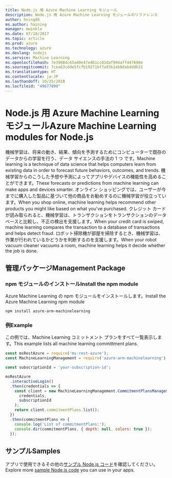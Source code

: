 ```yaml
---
title: Node.js 用 Azure Machine Learning モジュール
description: Node.js 用 Azure Machine Learning モジュールのリファレンス
author: hning86
ms.author: haining
manager: mwinkle
ms.date: 07/18/2017
ms.topic: article
ms.prod: azure
ms.technology: azure
ms.devlang: nodejs
ms.service: Machine Learning
ms.openlocfilehash: 7e39084c65a40e47ed61cc01daf994aff447690e
ms.sourcegitcommit: 7cea63cdde5fcfb19271bf7a93b1eb0dabdddb31
ms.translationtype: HT
ms.contentlocale: ja-JP
ms.lasthandoff: 10/25/2018
ms.locfileid: "49677899"
---
```

# <a name="azure-machine-learning-modules-for-nodejs"></a><span data-ttu-id="1de27-103">Node.js 用 Azure Machine Learning モジュール</span><span class="sxs-lookup"><span data-stu-id="1de27-103">Azure Machine Learning modules for Node.js</span></span>

<span data-ttu-id="1de27-104">機械学習は、将来の動き、結果、傾向を予測するためにコンピューターで既存のデータからの学習を行う、データ サイエンスの手法の 1 つ です。</span><span class="sxs-lookup"><span data-stu-id="1de27-104">Machine learning is a technique of data science that helps computers learn from existing data in order to forecast future behaviors, outcomes, and trends.</span></span> <span data-ttu-id="1de27-105">機械学習からのこうした予想や予測によってアプリやデバイスの機能性を高めることができます。</span><span class="sxs-lookup"><span data-stu-id="1de27-105">These forecasts or predictions from machine learning can make apps and devices smarter.</span></span> <span data-ttu-id="1de27-106">オンライン ショッピングでは、ユーザーが今までに購入した製品に基づいて他の商品をお勧めするのに機械学習が役立っています。</span><span class="sxs-lookup"><span data-stu-id="1de27-106">When you shop online, machine learning helps recommend other products you might like based on what you've purchased.</span></span> <span data-ttu-id="1de27-107">クレジット カードが読み取られると、機械学習は、トランザクションをトランザクションのデータベースと比較し、不正の検出を支援します。</span><span class="sxs-lookup"><span data-stu-id="1de27-107">When your credit card is swiped, machine learning compares the transaction to a database of transactions and helps detect fraud.</span></span> <span data-ttu-id="1de27-108">ロボット掃除機が部屋を掃除するとき、機械学習は、作業が行われているかどうかを判断するのを支援します。</span><span class="sxs-lookup"><span data-stu-id="1de27-108">When your robot vacuum cleaner vacuums a room, machine learning helps it decide whether the job is done.</span></span>

## <a name="management-package"></a><span data-ttu-id="1de27-109">管理パッケージ</span><span class="sxs-lookup"><span data-stu-id="1de27-109">Management Package</span></span>


### <a name="install-the-npm-module"></a><span data-ttu-id="1de27-110">npm モジュールのインストール</span><span class="sxs-lookup"><span data-stu-id="1de27-110">Install the npm module</span></span>

<span data-ttu-id="1de27-111">Azure Machine Learning の npm モジュールをインストールします。</span><span class="sxs-lookup"><span data-stu-id="1de27-111">Install the Azure Machine Learning npm module</span></span>

```bash
npm install azure-arm-machinelearning
```

### <a name="example"></a><span data-ttu-id="1de27-112">例</span><span class="sxs-lookup"><span data-stu-id="1de27-112">Example</span></span>

<span data-ttu-id="1de27-113">この例では、Machine Learning コミットメント プランをすべて一覧表示します。</span><span class="sxs-lookup"><span data-stu-id="1de27-113">This example lists all machine learning committment plans.</span></span>

```javascript
const msRestAzure = require('ms-rest-azure');
const MachineLearningManagement = require('azure-arm-machinelearning');

const subscriptionId = 'your-subscription-id';

msRestAzure
  .interactiveLogin()
  .then(credentials => {
    const client = new MachineLearningManagement.CommitmentPlansManagementClient(
      credentials,
      subscriptionId
    );
    return client.commitmentPlans.list();
  })
  .then(commitmentPlans => {
    console.log('List of commitmentPlans:');
    console.dir(commitmentPlans, { depth: null, colors: true });
  });
```

## <a name="samples"></a><span data-ttu-id="1de27-114">サンプル</span><span class="sxs-lookup"><span data-stu-id="1de27-114">Samples</span></span>

<span data-ttu-id="1de27-115">アプリで使用できるその他の[サンプル Node.js コード](https://azure.microsoft.com/resources/samples/?platform=nodejs)を確認してください。</span><span class="sxs-lookup"><span data-stu-id="1de27-115">Explore more [sample Node.js code](https://azure.microsoft.com/resources/samples/?platform=nodejs) you can use in your apps.</span></span>
